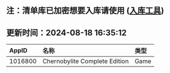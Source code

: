 ## 注：清单库已加密想要入库请使用 ([入库工具](https://github.com/BlankTMing/ManifestAutoUpdate/releases))

## 更新时间：2024-08-18 16:35:12
| AppID | 名称 | 类型  |
| :-------------------- | :----------------------------- | :----------- |
| 1016800 | Chernobylite Complete Edition| Game |
